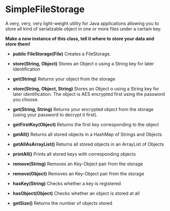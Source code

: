 # SimpleFileStorage
A very, very, very light-weight utility for Java applications allowing you to store all kind of serializable object in one or more files under a certain key.

**Make a new instance of this class, tell it where to store your data and store them!**
* **public FileStorage(File)** Creates a FileStorage.

* **store(String, Object)** Stores an Object o using a String key for later identification

* **get(String)** Returns your object from the storage

* **store(String, Object, String)** Stores an Object o using a String key for later identification. The object is AES encrypted first using the password you choose.

* **get(String, String)** Returns your encrypted object from the storage (using your password to decrypt it first).

* **getFirstKey(Object)** Returns the first key corresponding to the object

* **getAll()** Returns all stored objects in a HashMap of Strings and Objects

* **getAllAsArrayList()** Returns all stored objects in an ArrayList of Objects
 
* **printAll()** Prints all stored keys with corresponding objects

* **remove(String)** Removes an Key-Object pair from the storage

* **remove(Object)** Removes an Key-Object pair from the storage

* **hasKey(String)** Checks whether a key is registered

* **hasObject(Object)** Checks whether an object is stored at all

* **getSize()** Returns the number of objects stored
